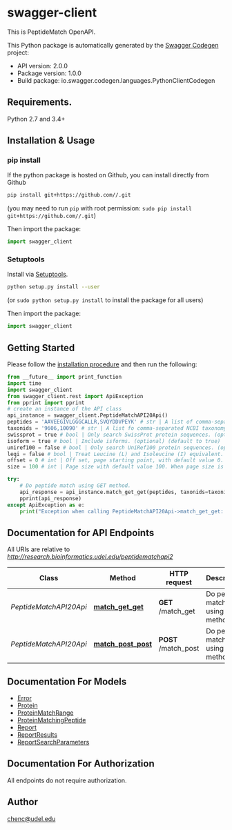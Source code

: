 # swagger-client
This is PeptideMatch OpenAPI.

This Python package is automatically generated by the [Swagger Codegen](https://github.com/swagger-api/swagger-codegen) project:

- API version: 2.0.0
- Package version: 1.0.0
- Build package: io.swagger.codegen.languages.PythonClientCodegen

## Requirements.

Python 2.7 and 3.4+

## Installation & Usage
### pip install

If the python package is hosted on Github, you can install directly from Github

```sh
pip install git+https://github.com//.git
```
(you may need to run `pip` with root permission: `sudo pip install git+https://github.com//.git`)

Then import the package:
```python
import swagger_client 
```

### Setuptools

Install via [Setuptools](http://pypi.python.org/pypi/setuptools).

```sh
python setup.py install --user
```
(or `sudo python setup.py install` to install the package for all users)

Then import the package:
```python
import swagger_client
```

## Getting Started

Please follow the [installation procedure](#installation--usage) and then run the following:

```python
from __future__ import print_function
import time
import swagger_client
from swagger_client.rest import ApiException
from pprint import pprint
# create an instance of the API class
api_instance = swagger_client.PeptideMatchAPI20Api()
peptides = 'AAVEEGIVLGGGCALLR,SVQYDDVPEYK' # str | A list of comma-separated peptide sequences (up to 100). Each sequence consists of 3 or more amino acids. (default to AAVEEGIVLGGGCALLR,SVQYDDVPEYK)
taxonids = '9606,10090' # str | A list fo comma-separated NCBI taxonomy IDs. (optional) (default to 9606,10090)
swissprot = true # bool | Only search SwissProt protein sequences. (optional) (default to true)
isoform = true # bool | Include isforms. (optional) (default to true)
uniref100 = false # bool | Only search UniRef100 protein sequences. (optional) (default to false)
leqi = false # bool | Treat Leucine (L) and Isoleucine (I) equivalent. (optional) (default to false)
offset = 0 # int | Off set, page starting point, with default value 0. (optional) (default to 0)
size = 100 # int | Page size with default value 100. When page size is -1, it returns all records and offset will be ignored. (optional) (default to 100)

try:
    # Do peptide match using GET method.
    api_response = api_instance.match_get_get(peptides, taxonids=taxonids, swissprot=swissprot, isoform=isoform, uniref100=uniref100, leqi=leqi, offset=offset, size=size)
    pprint(api_response)
except ApiException as e:
    print("Exception when calling PeptideMatchAPI20Api->match_get_get: %s\n" % e)

```

## Documentation for API Endpoints

All URIs are relative to *http://research.bioinformatics.udel.edu/peptidematchapi2*

Class | Method | HTTP request | Description
------------ | ------------- | ------------- | -------------
*PeptideMatchAPI20Api* | [**match_get_get**](docs/PeptideMatchAPI20Api.md#match_get_get) | **GET** /match_get | Do peptide match using GET method.
*PeptideMatchAPI20Api* | [**match_post_post**](docs/PeptideMatchAPI20Api.md#match_post_post) | **POST** /match_post | Do peptide match using POST method.


## Documentation For Models

 - [Error](docs/Error.md)
 - [Protein](docs/Protein.md)
 - [ProteinMatchRange](docs/ProteinMatchRange.md)
 - [ProteinMatchingPeptide](docs/ProteinMatchingPeptide.md)
 - [Report](docs/Report.md)
 - [ReportResults](docs/ReportResults.md)
 - [ReportSearchParameters](docs/ReportSearchParameters.md)


## Documentation For Authorization

 All endpoints do not require authorization.


## Author

chenc@udel.edu

